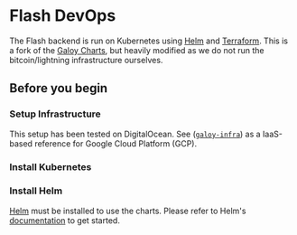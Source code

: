 # Flash DevOps

The Flash backend is run on Kubernetes using [Helm](https://github.com/helm/helm) and  [Terraform](https://www.terraform.io/). This is a fork of the [Galoy Charts](https://github.com/GaloyMoney/charts), but heavily modified as we do not run the bitcoin/lightning infrastructure ourselves.

## Before you begin

### Setup Infrastructure

This setup has been tested on DigitalOcean. See ([`galoy-infra`](https://github.com/GaloyMoney/galoy-infra)) as a IaaS-based reference for Google Cloud Platform (GCP).

### Install Kubernetes

### Install Helm
[Helm](https://helm.sh) must be installed to use the charts.
Please refer to Helm's [documentation](https://helm.sh/docs/) to get started.
